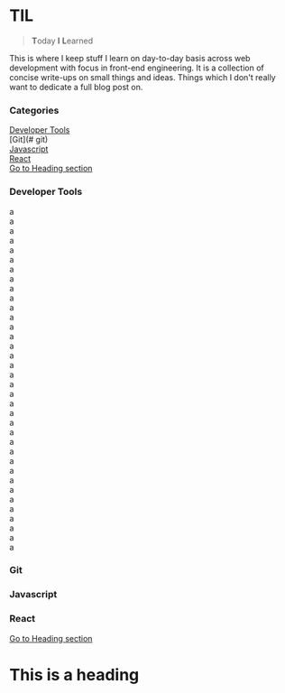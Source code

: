 # TIL

> **T**oday **I** **L**earned  

This is where I keep stuff I learn on day-to-day basis across web development with focus in front-end engineering. It is a collection of concise write-ups on small things and ideas. Things which I don't really want to dedicate a full blog post on.

### Categories

[Developer Tools](#developer-tools)  
[Git](# git)  
[Javascript](#javascript)  
[React](#react)  
[Go to Heading section](#this-is-a-heading)

### Developer Tools  
a  
a  
a  
a  
a  
a  
a  
a  
a  
a  
a  
a  
a  
a  
a  
a  
a  
a  
a  
a  
a  
a  
a  
a  
a  
a  
a  
a  
a  
a  
a  
a  
a  
a  
a  
a  

### Git
### Javascript
### React
[Go to Heading section](#-this-is-a-heading)
# This is a heading
